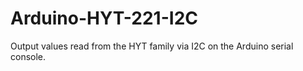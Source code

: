Arduino-HYT-221-I2C
===================

Output values read from the HYT family via I2C on the Arduino serial console.